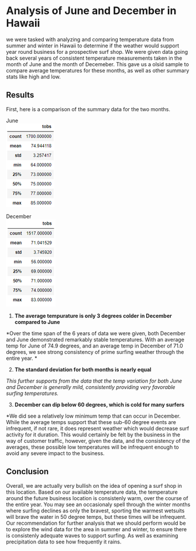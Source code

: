 # Analysis of June and December in Hawaii

we were tasked with analyzing and comparing temperature data from summer and winter in Hawaii to determine if the weather would support year round business for a prospective surf shop. We were given data going back several years of consistent temperature measurements taken in the month of June and the month of Decemeber. This gave us a olsid sample to compare average temperatures for these months, as well as other summary stats like high and low.

## Results

First, here is a comparison of the summary data for the two months.

June  
<img src="https://github.com/coryknuth/surfs_up/blob/68a36d1cc08a67d427966e47ee863a551f1f2b4b/June_Summary.png"/>

December  
<img src="https://github.com/coryknuth/surfs_up/blob/dba7ab127042ae17796c8d259a8799f41a184484/Dec_Summary.png"/>

1. **The average tempurature is only 3 degrees colder in December compared to June**
  
  *Over the time span of the 6 years of data we were given, both December and June demonstrated remarkably stable temperatures.   With an average temp for June of 74.9 degrees, and an average temp in December of 71.0 degrees, we see strong consistency of prime surfing weather through the entire year. *

2. **The standard deviation for both months is nearly equal**

  *This further supports from the data that the temp variation for both June and December is generally mild, consistently providing very favorable surfing temperatures.*

3. **December can dip below 60 degrees, which is cold for many surfers**

  *We did see a relatively low minimum temp that can occur in December. While the average temps support that these sub-60 degree events are infrequent, if not rare,   it does represent weather which would decrease surf activity for it duration. This would certainly be felt by the business in the way of customer traffic, however, given the data,   and the consistency of the averages, these possible low temperatures will be infrequent enough to avoid any severe impact to the business.  
  
  ## Conclusion
  
  Overall, we are actually very bullish on the idea of opening a surf shop in this location. Based on our available temperature data, the temperature around the future business location is consistenly warm, over the course of the entire year. You may see an occasionaly spell through the winter months where surfing declines as only the bravest, sporting the warmest wetsuits will brave the water in 50 degree temps, but these times will be infrequent. Our recommendation for further analysis that we should perform would be to explore the wind data for the area in summer and winter, to ensure there is consistenly adequate waves to support surfing. As well as examining precipitation data to see how frequently it rains. 

